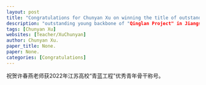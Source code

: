 ```yaml
---
layout: post
title: "Congratulations for Chunyan Xu on winning the title of outstanding young backbone of "Qinglan Project" in Jiangsu Universities in 2022!"
description: "outstanding young backbone of "Qinglan Project" in Jiangsu Universities."
tags: [Chunyan Xu]
websites: [Teacher/XuChunyan]
author: Chunyan Xu.
paper_title: None.
paper: None.
categories: [Congratulations]
---
```

祝贺许春燕老师获2022年江苏高校“青蓝工程”优秀青年骨干称号。

